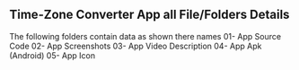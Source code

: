 **Time-Zone Converter App all File/Folders Details**
---------------------------------------------------
The following folders contain data as shown there names
01- App Source Code
02- App Screenshots
03- App Video Description
04- App Apk (Android)
05- App Icon
